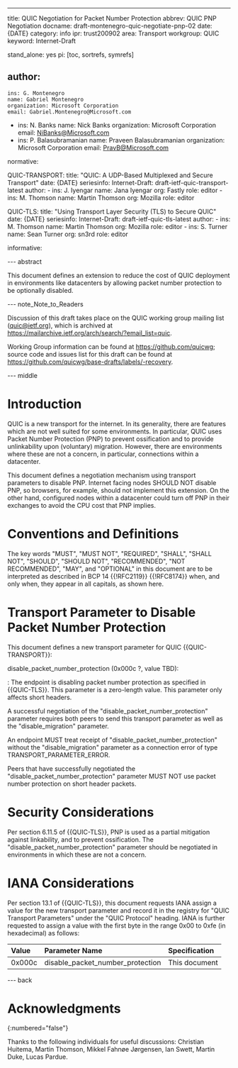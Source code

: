 ---
title: QUIC Negotiation for Packet Number Protection
abbrev: QUIC PNP Negotiation
docname: draft-montenegro-quic-negotiate-pnp-02
date: {DATE}
category: info
ipr: trust200902
area: Transport
workgroup: QUIC
keyword: Internet-Draft

stand_alone: yes
pi: [toc, sortrefs, symrefs]

author:
 -
    ins: G. Montenegro
    name: Gabriel Montenegro
    organization: Microsoft Corporation
    email: Gabriel.Montenegro@Microsoft.com
 -
    ins: N. Banks
    name: Nick Banks
    organization: Microsoft Corporation
    email: NiBanks@Microsoft.com
 -
    ins: P. Balasubramanian
    name: Praveen Balasubramanian
    organization: Microsoft Corporation
    email: PravB@Microsoft.com

normative:

  QUIC-TRANSPORT:
    title: "QUIC: A UDP-Based Multiplexed and Secure Transport"
    date: {DATE}
    seriesinfo:
      Internet-Draft: draft-ietf-quic-transport-latest
    author:
      -
        ins: J. Iyengar
        name: Jana Iyengar
        org: Fastly
        role: editor
      -
        ins: M. Thomson
        name: Martin Thomson
        org: Mozilla
        role: editor

  QUIC-TLS:
    title: "Using Transport Layer Security (TLS) to Secure QUIC"
    date: {DATE}
    seriesinfo:
      Internet-Draft: draft-ietf-quic-tls-latest
    author:
      -
        ins: M. Thomson
        name: Martin Thomson
        org: Mozilla
        role: editor
      -
        ins: S. Turner
        name: Sean Turner
        org: sn3rd
        role: editor


informative:


--- abstract

This document defines an extension to reduce the cost of QUIC deployment in environments like datacenters by allowing packet number protection to be optionally disabled.

--- note_Note_to_Readers

Discussion of this draft takes place on the QUIC working group mailing list
(quic@ietf.org), which is archived at
<https://mailarchive.ietf.org/arch/search/?email_list=quic>.

Working Group information can be found at <https://github.com/quicwg>; source
code and issues list for this draft can be found at
<https://github.com/quicwg/base-drafts/labels/-recovery>.

--- middle

# Introduction

QUIC is a new transport for the internet. In its generality, there are features which are not well suited
for some environments. In particular, QUIC uses Packet Number Protection (PNP)
to prevent ossification and to provide unlinkability upon (voluntary) migration.
However, there are environments where these are not a concern, in particular,
connections within a datacenter.

This document defines a negotiation mechanism using transport parameters to disable PNP.
Internet facing nodes SHOULD NOT disable PNP, so
browsers, for example, should not implement this extension. On the other hand, configured nodes
within a datacenter could turn off PNP in their exchanges to avoid the CPU cost that PNP implies.

# Conventions and Definitions

The key words "MUST", "MUST NOT", "REQUIRED", "SHALL", "SHALL NOT", "SHOULD",
"SHOULD NOT", "RECOMMENDED", "NOT RECOMMENDED", "MAY", and "OPTIONAL" in this
document are to be interpreted as described in BCP 14 {{!RFC2119}} {{!RFC8174}}
when, and only when, they appear in all capitals, as shown here.

# Transport Parameter to Disable Packet Number Protection

This document defines a new transport parameter for QUIC {{QUIC-TRANSPORT}}:

disable_packet_number_protection (0x000c ?, value TBD):

: The endpoint is disabling packet number protection as specified in {{QUIC-TLS}}.
  This parameter is a zero-length value. This parameter only affects short headers.

A successful negotiation of the "disable_packet_number_protection" parameter
requires both peers to send this transport parameter as well as the "disable_migration"
parameter.

An endpoint MUST treat receipt of "disable_packet_number_protection" without the
"disable_migration" parameter as a connection error of type TRANSPORT_PARAMETER_ERROR.

Peers that have successfully negotiated the "disable_packet_number_protection" parameter
MUST NOT use packet number protection on short header packets.


# Security Considerations

Per section 6.11.5 of {{QUIC-TLS}}, PNP is used as a partial mitigation against linkability, and to
prevent ossification.
The "disable_packet_number_protection" parameter should be negotiated in environments in which these are not
a concern.

# IANA Considerations

Per section 13.1 of {{QUIC-TLS}}, this document requests IANA assign a value for the new transport parameter
and record it in the registry for "QUIC Transport Parameters" under the "QUIC Protocol" heading.
IANA is further requested to assign a value with the first byte in the range 0x00 to 0xfe (in
hexadecimal) as follows:


| Value  | Parameter Name                   | Specification                       |
|:-------|:---------------------------------|:------------------------------------|
| 0x000c | disable_packet_number_protection | This document                       |


--- back

# Acknowledgments
{:numbered="false"}

Thanks to the following individuals for useful discussions: Christian Huitema, Martin Thomson,
Mikkel Fahnøe Jørgensen, Ian Swett, Martin Duke, Lucas Pardue.
